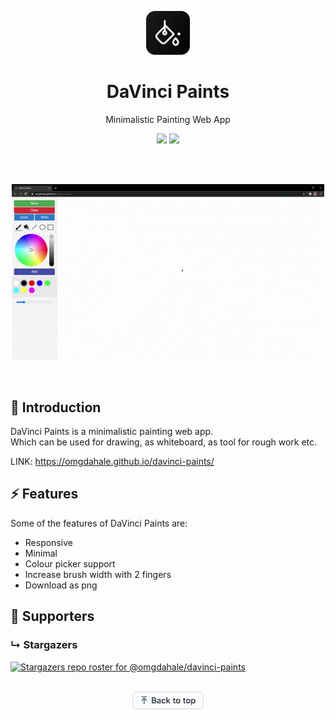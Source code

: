 <p align="center"><img src="img/logo.png" height="70"></p>
<h1 align="center">DaVinci Paints</h1>
<p align="center">Minimalistic Painting Web App</p>
<p align="center">
	<a href="https://img.shields.io/badge/maintainer-omgdahale-green"><img src="https://img.shields.io/badge/maintainer-omgdahale-green"></a>
	<a href="https://img.shields.io/github/stars/omgdahale/davinci-paints"><img src="https://img.shields.io/github/stars/omgdahale/davinci-paints"></a>
</p><br><br>

<p align="center"><img src="img/readme-gif.gif" width="500"></p><br>

## :pushpin:  Introduction
DaVinci Paints is a minimalistic painting web app.<br>
Which can be used for drawing, as whiteboard, as tool for rough work etc.

LINK: https://omgdahale.github.io/davinci-paints/

## :zap:  Features
Some of the features of DaVinci Paints are:

 - Responsive
 - Minimal
 - Colour picker support
 - Increase brush width with 2 fingers
 - Download as png

## :clap: Supporters

### &#8627; Stargazers
[![Stargazers repo roster for @omgdahale/davinci-paints](https://reporoster.com/stars/omgdahale/davinci-paints)](https://github.com/omgdahale/davinci-paints/stargazers)<br><br>

<p align="center"><a href="https://github.com/omgdahale/davinci-paints#"><img src="img/backToTop.png" height="29"></a></p>